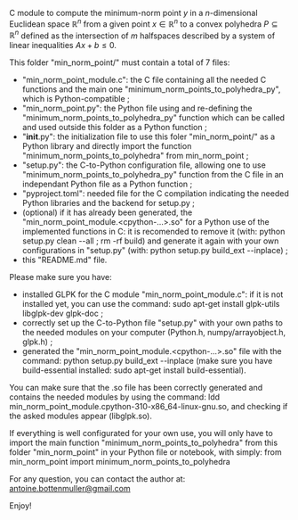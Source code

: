 C module to compute the minimum-norm point $y$ in a $n$-dimensional Euclidean space $\mathbb{R}^n$ from a given point $x \in \mathbb{R}^n$ to a convex polyhedra $P \subseteq \mathbb{R}^n$ defined as the intersection of $m$ halfspaces described by a system of linear inequalities $Ax + b \leq 0$.

This folder "min_norm_point/" must contain a total of 7 files:
* "min_norm_point_module.c": the C file containing all the needed C functions and the main one "minimum_norm_points_to_polyhedra_py", which is Python-compatible ;
* "min_norm_point.py": the Python file using and re-defining the "minimum_norm_points_to_polyhedra_py" function which can be called and used outside this folder as a Python function ;
* "__init__.py": the initialization file to use this foler "min_norm_point/" as a Python library and directly import the function "minimum_norm_points_to_polyhedra" from min_norm_point ;
* "setup.py": the C-to-Python configuration file, allowing one to use "minimum_norm_points_to_polyhedra_py" function from the C file in an independant Python file as a Python function ;
* "pyproject.toml": needed file for the C compilation indicating the needed Python libraries and the backend for setup.py ;
* (optional) if it has already been generated, the "min_norm_point_module.<cpython-...>.so" for a Python use of the implemented functions in C: it is recomended to remove it (with: python setup.py clean --all ; rm -rf build) and generate it again with your own configurations in "setup.py" (with: python setup.py build_ext --inplace) ;
* this "README.md" file.

Please make sure you have:
* installed GLPK for the C module "min_norm_point_module.c": if it is not installed yet, you can use the command: sudo apt-get install glpk-utils libglpk-dev glpk-doc ;
* correctly set up the C-to-Python file "setup.py" with your own paths to the needed modules on your computer (Python.h, numpy/arrayobject.h, glpk.h) ;
* generated the "min_norm_point_module.<cpython-...>.so" file with the command: python setup.py build_ext --inplace (make sure you have build-essential installed: sudo apt-get install build-essential).

You can make sure that the .so file has been correctly generated and contains the needed modules by using the command: ldd min_norm_point_module.cpython-310-x86_64-linux-gnu.so, and checking if the asked modules appear (libglpk.so).

If everything is well configurated for your own use, you will only have to import the main function "minimum_norm_points_to_polyhedra" from this folder "min_norm_point" in your Python file or notebook, with simply: 
from min_norm_point import minimum_norm_points_to_polyhedra

For any question, you can contact the author at: antoine.bottenmuller@gmail.com

Enjoy!
